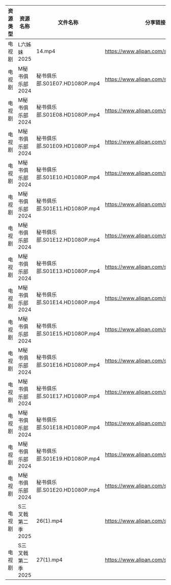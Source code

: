 | 资源类型 | 资源名称        | 文件名称                     | 分享链接                                 | 更新时间                |
| ---- | ----------- | ------------------------ | ------------------------------------ | ------------------- |
| 电视剧  | L六姊妹2025    | 14.mp4                   | https://www.alipan.com/s/c6fBWP9SPHQ | 2025-02-10 00:05:55 |
| 电视剧  | M秘书俱乐部2024  | 秘书俱乐部.S01E07.HD1080P.mp4 | https://www.alipan.com/s/T4xiuD9ZyDM | 2025-02-10 00:06:11 |
| 电视剧  | M秘书俱乐部2024  | 秘书俱乐部.S01E08.HD1080P.mp4 | https://www.alipan.com/s/T4xiuD9ZyDM | 2025-02-10 00:06:11 |
| 电视剧  | M秘书俱乐部2024  | 秘书俱乐部.S01E09.HD1080P.mp4 | https://www.alipan.com/s/T4xiuD9ZyDM | 2025-02-10 00:06:11 |
| 电视剧  | M秘书俱乐部2024  | 秘书俱乐部.S01E10.HD1080P.mp4 | https://www.alipan.com/s/T4xiuD9ZyDM | 2025-02-10 00:06:11 |
| 电视剧  | M秘书俱乐部2024  | 秘书俱乐部.S01E11.HD1080P.mp4 | https://www.alipan.com/s/T4xiuD9ZyDM | 2025-02-10 00:06:10 |
| 电视剧  | M秘书俱乐部2024  | 秘书俱乐部.S01E12.HD1080P.mp4 | https://www.alipan.com/s/T4xiuD9ZyDM | 2025-02-10 00:06:10 |
| 电视剧  | M秘书俱乐部2024  | 秘书俱乐部.S01E13.HD1080P.mp4 | https://www.alipan.com/s/T4xiuD9ZyDM | 2025-02-10 00:06:10 |
| 电视剧  | M秘书俱乐部2024  | 秘书俱乐部.S01E14.HD1080P.mp4 | https://www.alipan.com/s/T4xiuD9ZyDM | 2025-02-10 00:06:10 |
| 电视剧  | M秘书俱乐部2024  | 秘书俱乐部.S01E15.HD1080P.mp4 | https://www.alipan.com/s/T4xiuD9ZyDM | 2025-02-10 00:06:10 |
| 电视剧  | M秘书俱乐部2024  | 秘书俱乐部.S01E16.HD1080P.mp4 | https://www.alipan.com/s/T4xiuD9ZyDM | 2025-02-10 00:06:09 |
| 电视剧  | M秘书俱乐部2024  | 秘书俱乐部.S01E17.HD1080P.mp4 | https://www.alipan.com/s/T4xiuD9ZyDM | 2025-02-10 00:06:09 |
| 电视剧  | M秘书俱乐部2024  | 秘书俱乐部.S01E18.HD1080P.mp4 | https://www.alipan.com/s/T4xiuD9ZyDM | 2025-02-10 00:06:09 |
| 电视剧  | M秘书俱乐部2024  | 秘书俱乐部.S01E19.HD1080P.mp4 | https://www.alipan.com/s/T4xiuD9ZyDM | 2025-02-10 00:06:09 |
| 电视剧  | M秘书俱乐部2024  | 秘书俱乐部.S01E20.HD1080P.mp4 | https://www.alipan.com/s/T4xiuD9ZyDM | 2025-02-10 00:06:09 |
| 电视剧  | S三叉戟第二季2025 | 26(1).mp4                | https://www.alipan.com/s/B3ebm9HbnkE | 2025-02-10 00:06:45 |
| 电视剧  | S三叉戟第二季2025 | 27(1).mp4                | https://www.alipan.com/s/B3ebm9HbnkE | 2025-02-10 00:06:44 |
